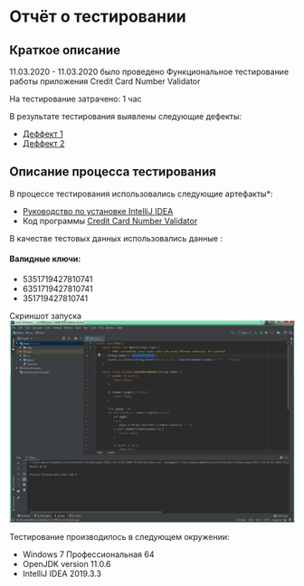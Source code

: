 # Отчёт о тестировании 

## Краткое описание

11.03.2020 - 11.03.2020 было проведено Функциональное тестирование работы приложения Credit Card Number Validator

На тестирование затрачено: 1 час

В результате тестирования выявлены следующие дефекты:
* [Деффект 1](https://github.com/pldenn/java1/issues/1)
* [Деффект 2](https://github.com/pldenn/java1/issues/2)

## Описание процесса тестирования

В процессе тестирования использовались следующие артефакты*:
* [Руководство по установке IntelliJ IDEA](idea.md)
* Код программы [Credit Card Number Validator](artifacts/Main.java)


В качестве тестовых данных использовались данные :

#### Валидные ключи:

* 5351719427810741 
* 6351719427810741
* 351719427810741

Скриншот запуска
![](pic/bag.png)

Тестирование производилось в следующем окружении:
* Windows 7 Профессиональная 64
* OpenJDK version 11.0.6
* IntelliJ IDEA 2019.3.3

